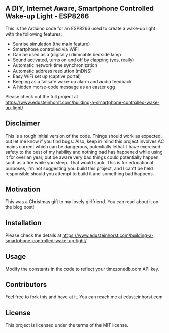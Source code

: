 ## A DIY, Internet Aware, Smartphone Controlled Wake-up Light - ESP8266

This is the Arduino code for an ESP8266 used to create a wake-up light with the following features:

* Sunrise simulation (the main feature)
* Smartphone controlled via WiFi
* Can be used as a (digitally) dimmable bedside lamp
* Sound activated, turns on and off by clapping (yes, really)
* Automatic network time synchronization
* Automatic address resolution (mDNS)
* Easy WiFi set up (captive portal)
* Beeping as a failsafe wake-up alarm and audio feedback
* A hidden morse-code message as an easter egg 
	
Please check out the full project at https://www.edusteinhorst.com/building-a-smartphone-controlled-wake-up-light/

## Disclaimer

This is a rough initial version of the code. Things should work as expected, but let me know if you find bugs. Also, keep in mind this project involves AC mains current which can be dangerous, potentially lethal. I have exercised safety to the best of my hability and nothing bad has happened while using it for over an year, but be aware very bad things could potentially happen, such as a fire while you sleep. That would suck. This is for educational purposes, I'm not suggesting you build this project, and I can't be held responsible should you attempt to build it and something bad happens. 

## Motivation

This was a Christmas gift to my lovely girlfriend. You can read about it on the blog post!

## Installation

Please check the details at https://www.edusteinhorst.com/building-a-smartphone-controlled-wake-up-light/

## Usage

Modify the constants in the code to reflect your timezonedb.com API key.

## Contributors

Feel free to fork this and have at it. You can reach me at edusteinhorst.com

## License

This project is licensed under the terms of the MIT license.
